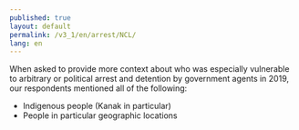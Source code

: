 ```yaml
---
published: true
layout: default
permalink: /v3_1/en/arrest/NCL/
lang: en
---
```

When asked to provide more context about who was especially vulnerable to arbitrary or political arrest and detention by government agents in 2019, our respondents mentioned all of the following:

-	Indigenous people (Kanak in particular)
-	People in particular geographic locations
